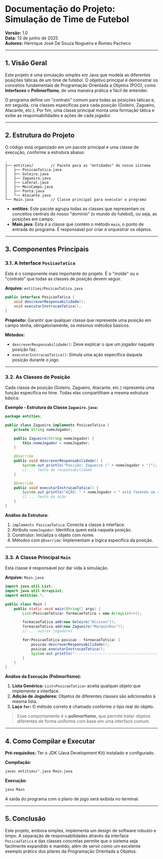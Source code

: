 # Documentação do Projeto: Simulação de Time de Futebol  
**Versão:** 1.0  
**Data:** 13 de junho de 2025  
**Autores:** Henrique José De Souza Nogueira e Romeu Pacheco

---

## 1. Visão Geral

Este projeto é uma simulação simples em Java que modela as diferentes posições táticas de um time de futebol. O objetivo principal é demonstrar os conceitos fundamentais de Programação Orientada a Objetos (POO), como **Interfaces** e **Polimorfismo**, de uma maneira prática e fácil de entender.

O programa define um "contrato" comum para todas as posições táticas e, em seguida, cria classes específicas para cada posição (Goleiro, Zagueiro, Atacante, etc.). Por fim, uma classe principal monta uma formação tática e exibe as responsabilidades e ações de cada jogador.

---

## 2. Estrutura do Projeto

O código está organizado em um pacote principal e uma classe de execução, conforme a estrutura abaixo:

```
.
├── entities/        // Pacote para as "entidades" do nosso sistema
│   ├── PosicaoTatica.java
│   ├── Goleiro.java
│   ├── Zagueiro.java
│   ├── Lateral.java
│   ├── MeioCampo.java
│   ├── Ponta.java
│   └── Atacante.java
└── Main.java        // Classe principal para executar o programa
```

- **entities**: Este pacote agrupa todas as classes que representam os conceitos centrais do nosso "domínio" (o mundo do futebol), ou seja, as posições em campo.  
- **Main.java**: Esta é a classe que contém o método `main`, o ponto de entrada do programa. É responsável por criar e orquestrar os objetos.

---

## 3. Componentes Principais

### 3.1. A Interface `PosicaoTatica`

Este é o componente mais importante do projeto. É o "molde" ou o "contrato" que todas as classes de posição devem seguir.

**Arquivo:** `entities/PosicaoTatica.java`

```java
public interface PosicaoTatica {
    void descreverResponsabilidade();
    void executarInstrucaoTatica();
}
```

**Propósito:** Garantir que qualquer classe que represente uma posição em campo tenha, obrigatoriamente, os mesmos métodos básicos.

**Métodos:**
- `descreverResponsabilidade()`: Deve explicar o que um jogador naquela posição faz.
- `executarInstrucaoTatica()`: Simula uma ação específica daquela posição durante o jogo.

---

### 3.2. As Classes de Posição

Cada classe de posição (Goleiro, Zagueiro, Atacante, etc.) representa uma função específica no time. Todas elas compartilham a mesma estrutura básica.

**Exemplo - Estrutura da Classe `Zagueiro.java`:**

```java
package entities;

public class Zagueiro implements PosicaoTatica {
    private String nomeJogador;

    public Zagueiro(String nomeJogador) {
        this.nomeJogador = nomeJogador;
    }

    @Override
    public void descreverResponsabilidade() {
        System.out.println("Posição: Zagueiro (" + nomeJogador + ")");
        // ... texto da responsabilidade
    }

    @Override
    public void executarInstrucaoTatica() {
        System.out.println("AÇÃO: " + nomeJogador + " está fazendo um corte...");
        // ... texto da ação
    }
}
```

**Análise da Estrutura:**

1. `implements PosicaoTatica`: Conecta a classe à interface.
2. Atributo `nomeJogador`: Identifica quem está naquela posição.
3. Construtor: Inicializa o objeto com nome.
4. Métodos com `@Override`: Implementam a lógica específica da posição.

---

### 3.3. A Classe Principal `Main`

Esta classe é responsável por dar vida à simulação.

**Arquivo:** `Main.java`

```java
import java.util.List;
import java.util.ArrayList;
import entities.*;

public class Main {
    public static void main(String[] args) {
        List<PosicaoTatica> formacaoTatica = new ArrayList<>();

        formacaoTatica.add(new Goleiro("Alisson"));
        formacaoTatica.add(new Zagueiro("Marquinhos"));
        // ... outros jogadores

        for(PosicaoTatica posicao : formacaoTatica) {
            posicao.descreverResponsabilidade();
            posicao.executarInstrucaoTatica();
            System.out.println("----------------------------------------------");
        }
    }
}
```

**Análise da Execução (Polimorfismo):**

1. **Lista Genérica:** `List<PosicaoTatica>` aceita qualquer objeto que implemente a interface.
2. **Adição de Jogadores:** Objetos de diferentes classes são adicionados à mesma lista.
3. **Laço `for`:** O método correto é chamado conforme o tipo real do objeto.

> Esse comportamento é o **polimorfismo**, que permite tratar objetos diferentes de forma uniforme com base em uma interface comum.

---

## 4. Como Compilar e Executar

**Pré-requisitos:** Ter o JDK (Java Development Kit) instalado e configurado.

**Compilação:**
```bash
javac entities/*.java Main.java
```

**Execução:**
```bash
java Main
```

A saída do programa com o plano de jogo será exibida no terminal.

---

## 5. Conclusão

Este projeto, embora simples, implementa um design de software robusto e limpo. A separação de responsabilidades através da interface `PosicaoTatica` e das classes concretas permite que o sistema seja facilmente expandido e mantido, além de servir como um excelente exemplo prático dos pilares da Programação Orientada a Objetos.
